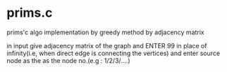 # prims.c
prims'c algo implementation by greedy method by adjacency matrix


in input give adjacency matrix of the graph and ENTER 99 in place of infinity(i.e, when direct edge is connecting the vertices)
and enter source node as the as the node no.(e.g : 1/2/3/....)
